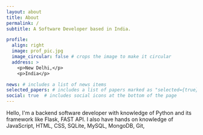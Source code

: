```yaml
---
layout: about
title: About
permalink: /
subtitle: A Software Developer based in India.

profile:
  align: right
  image: prof_pic.jpg
  image_circular: false # crops the image to make it circular
  address: >
    <p>New Delhi,</p>
    <p>India</p>

news: # includes a list of news items
selected_papers: # includes a list of papers marked as "selected={true}"
social: true  # includes social icons at the bottom of the page
---
```


Hello,
I'm a backend software developer with knowledge of Python and its framework like Flask, FAST API. I also have hands on knowledge of JavaScript, HTML, CSS, SQLite, MySQL, MongoDB, Git,

